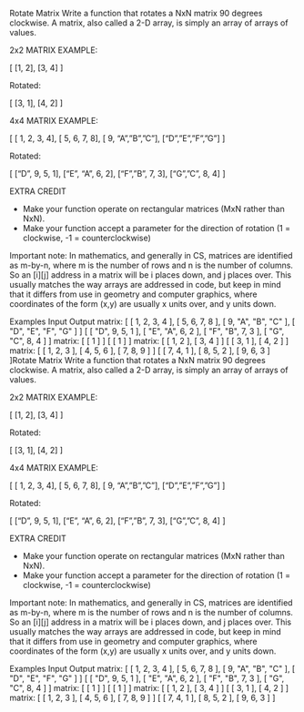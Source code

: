 Rotate Matrix
Write a function that rotates a NxN matrix 90 degrees clockwise.
A matrix, also called a 2-D array, is simply an array of arrays of values.

2x2 MATRIX EXAMPLE:

[ [1, 2],
[3, 4] ]

Rotated:

[ [3, 1],
[4, 2] ]

4x4 MATRIX EXAMPLE:

[ [ 1, 2, 3, 4],
[ 5, 6, 7, 8],
[ 9, “A”,”B”,”C”],
[“D”,”E”,”F”,”G”] ]

Rotated:

[ [“D”, 9, 5, 1],
[“E”, “A”, 6, 2],
[“F”,”B”, 7, 3],
[“G”,”C”, 8, 4] ]

EXTRA CREDIT
- Make your function operate on rectangular matrices (MxN rather than NxN).
- Make your function accept a parameter for the direction of rotation (1 = clockwise, -1 = counterclockwise)

Important note:
In mathematics, and generally in CS, matrices are identified as m-by-n, where m is the number of rows and n is the number of columns. So an [i][j] address in a matrix will be i places down, and j places over. This usually matches the way arrays are addressed in code, but keep in mind that it differs from use in geometry and computer graphics, where coordinates of the form (x,y) are usually x units over, and y units down.

Examples
Input	Output
matrix:
[ [ 1, 2, 3, 4 ], [ 5, 6, 7, 8 ], [ 9, "A", "B", "C" ], [ "D", "E", "F", "G" ] ]	[ [ "D", 9, 5, 1 ], [ "E", "A", 6, 2 ], [ "F", "B", 7, 3 ], [ "G", "C", 8, 4 ] ]
matrix:
[ [ 1 ] ]	[ [ 1 ] ]
matrix:
[ [ 1, 2 ], [ 3, 4 ] ]	[ [ 3, 1 ], [ 4, 2 ] ]
matrix:
[ [ 1, 2, 3 ], [ 4, 5, 6 ], [ 7, 8, 9 ] ]	[ [ 7, 4, 1 ], [ 8, 5, 2 ], [ 9, 6, 3 ] ]Rotate Matrix
Write a function that rotates a NxN matrix 90 degrees clockwise.
A matrix, also called a 2-D array, is simply an array of arrays of values.

2x2 MATRIX EXAMPLE:

[ [1, 2],
[3, 4] ]

Rotated:

[ [3, 1],
[4, 2] ]

4x4 MATRIX EXAMPLE:

[ [ 1, 2, 3, 4],
[ 5, 6, 7, 8],
[ 9, “A”,”B”,”C”],
[“D”,”E”,”F”,”G”] ]

Rotated:

[ [“D”, 9, 5, 1],
[“E”, “A”, 6, 2],
[“F”,”B”, 7, 3],
[“G”,”C”, 8, 4] ]

EXTRA CREDIT
- Make your function operate on rectangular matrices (MxN rather than NxN).
- Make your function accept a parameter for the direction of rotation (1 = clockwise, -1 = counterclockwise)

Important note:
In mathematics, and generally in CS, matrices are identified as m-by-n, where m is the number of rows and n is the number of columns. So an [i][j] address in a matrix will be i places down, and j places over. This usually matches the way arrays are addressed in code, but keep in mind that it differs from use in geometry and computer graphics, where coordinates of the form (x,y) are usually x units over, and y units down.

Examples
Input	Output
matrix:
[ [ 1, 2, 3, 4 ], [ 5, 6, 7, 8 ], [ 9, "A", "B", "C" ], [ "D", "E", "F", "G" ] ]	[ [ "D", 9, 5, 1 ], [ "E", "A", 6, 2 ], [ "F", "B", 7, 3 ], [ "G", "C", 8, 4 ] ]
matrix:
[ [ 1 ] ]	[ [ 1 ] ]
matrix:
[ [ 1, 2 ], [ 3, 4 ] ]	[ [ 3, 1 ], [ 4, 2 ] ]
matrix:
[ [ 1, 2, 3 ], [ 4, 5, 6 ], [ 7, 8, 9 ] ]	[ [ 7, 4, 1 ], [ 8, 5, 2 ], [ 9, 6, 3 ] ]
